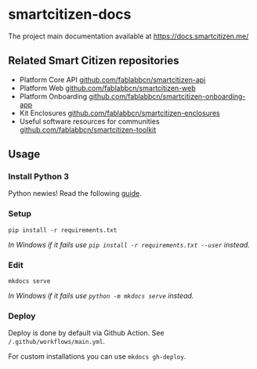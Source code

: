 # smartcitizen-docs

The project main documentation available at https://docs.smartcitizen.me/

## Related Smart Citizen repositories

* Platform Core API [github.com/fablabbcn/smartcitizen-api](https://github.com/fablabbcn/smartcitizen-api)
* Platform Web [github.com/fablabbcn/smartcitizen-web](https://github.com/fablabbcn/smartcitizen-web)
* Platform Onboarding [github.com/fablabbcn/smartcitizen-onboarding-app](https://github.com/fablabbcn/smartcitizen-onboarding-app)
* Kit Enclosures [github.com/fablabbcn/smartcitizen-enclosures](https://github.com/fablabbcn/smartcitizen-enclosures)
* Useful software resources for communities [github.com/fablabbcn/smartcitizen-toolkit](https://github.com/fablabbcn/smartcitizen-toolkit)

## Usage

### Install Python 3

Python newies! Read the following [guide](https://realpython.com/installing-python/).

### Setup

`pip install -r requirements.txt`

_In Windows if it fails use `pip install -r requirements.txt --user` instead._

### Edit

`mkdocs serve`

_In Windows if it fails use `python -m mkdocs serve` instead._

### Deploy

Deploy is done by default via Github Action. See `/.github/workflows/main.yml`. 

For custom installations you can use `mkdocs gh-deploy`.
